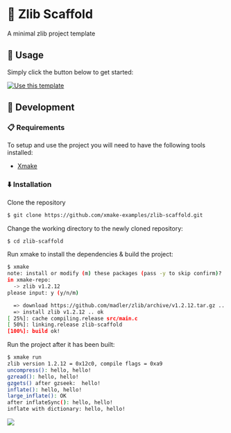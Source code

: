 # 🌱 Zlib Scaffold

A minimal zlib project template

## 🦄 Usage

Simply click the button below to get started:

[![Use this template](https://img.shields.io/badge/use%20this%20template-brightgreen.svg?longCache=true&style=for-the-badge)](https://github.com/xmake-examples/zlib-scaffold/generate)

## 🔨 Development

###  📋 Requirements

To setup and use the project you will need to have the following tools installed:
 - [Xmake](https://xmake.io/)

###  ⬇️ Installation

Clone the repository

```bash
$ git clone https://github.com/xmake-examples/zlib-scaffold.git
```

Change the working directory to the newly cloned repository:

```bash
$ cd zlib-scaffold
```

Run xmake to install the dependencies & build the project:

```bash
$ xmake
note: install or modify (m) these packages (pass -y to skip confirm)?
in xmake-repo:
  -> zlib v1.2.12
please input: y (y/n/m)

  => download https://github.com/madler/zlib/archive/v1.2.12.tar.gz .. ok
  => install zlib v1.2.12 .. ok
[ 25%]: cache compiling.release src/main.c
[ 50%]: linking.release zlib-scaffold
[100%]: build ok!
```

Run the project after it has been built:

```bash
$ xmake run
zlib version 1.2.12 = 0x12c0, compile flags = 0xa9
uncompress(): hello, hello!
gzread(): hello, hello!
gzgets() after gzseek:  hello!
inflate(): hello, hello!
large_inflate(): OK
after inflateSync(): hello, hello!
inflate with dictionary: hello, hello!
```

![](/res/example.png)
